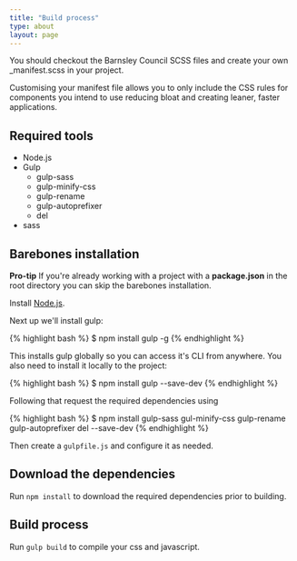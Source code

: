 ```yaml
---
title: "Build process"
type: about
layout: page
---
```


You should checkout the Barnsley Council SCSS files and create your own _manifest.scss in your project. 

Customising your manifest file allows you to only include the CSS rules for components you intend to use reducing bloat and creating leaner, faster applications.

## Required tools

- Node.js
- Gulp
    + gulp-sass
    + gulp-minify-css
    + gulp-rename
    + gulp-autoprefixer
    + del
- sass

## Barebones installation

<div class="message message--info">
    <strong>Pro-tip</strong>
    If you're already working with a project with a <strong>package.json</strong> in the root directory you can skip the barebones installation.
</div>

Install [Node.js](https://nodejs.org/). 

Next up we'll install gulp:

{% highlight bash %}
$ npm install gulp -g
{% endhighlight %}

This installs gulp globally so you can access it's CLI from anywhere. You also need to install it locally to the project:

{% highlight bash %}
$ npm install gulp --save-dev
{% endhighlight %}

Following that request the required dependencies using

{% highlight bash %}
$ npm install gulp-sass gul-minify-css gulp-rename gulp-autoprefixer del --save-dev
{% endhighlight %}

Then create a `gulpfile.js` and configure it as needed.

## Download the dependencies

Run `npm install` to download the required dependencies prior to building.

## Build process

Run `gulp build` to compile your css and javascript.

